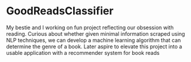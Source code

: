 # GoodReadsClassifier
My bestie and I working on fun project reflecting our obsession with reading. Curious about whether given minimal information scraped using NLP techniques, we can develop a machine learning algorithm that can determine the genre of a book. Later aspire to elevate this project into a usable application with a recommender system for book reads
